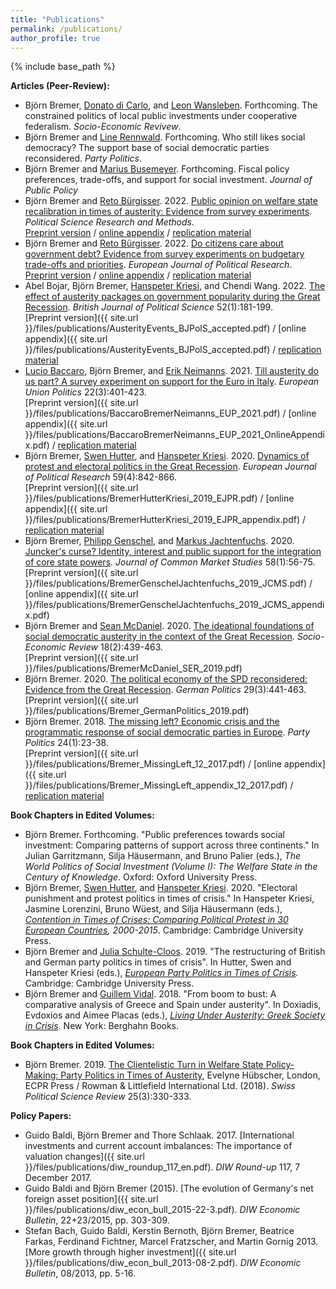 ```yaml
---
title: "Publications"
permalink: /publications/
author_profile: true
---
```


{% include base_path %}

**Articles (Peer-Review):**
* Björn Bremer, [Donato di Carlo](https://www.mpifg.de/person/110112/753645), and [Leon Wansleben](https://www.mpifg.de/person/wansleben-leon/576460). Forthcoming. The constrained politics of local public investments under cooperative federalism. *Socio-Economic Revivew*.
* Björn Bremer and [Line Rennwald](https://linerennwald.wordpress.com/). Forthcoming. Who still likes social democracy? The support base of social democratic parties reconsidered. *Party Politics*.
* Björn Bremer and [Marius Busemeyer](https://www.polver.uni-konstanz.de/en/busemeyer/team/prof-marius-r-busemeyer/). Forthcoming. Fiscal policy preferences, trade-offs, and support for social investment. *Journal of Public Policy*
* Björn Bremer and [Reto Bürgisser](https://retobuergisser.com/). 2022. [Public opinion on welfare state recalibration in times of austerity: Evidence from survey experiments](https://cup.org/3IVayu6). *Political Science Research and Methods*. <br/>
[Preprint version](https://osf.io/uj6eq/)  / [online appendix](https://static.cambridge.org/content/id/urn:cambridge.org:id:article:S2049847021000789/resource/name/S2049847021000789sup001.pdf) / [replication material](https://dataverse.harvard.edu/dataset.xhtml?persistentId=doi:10.7910/DVN/7ERIFH)
* Björn Bremer and [Reto Bürgisser](https://retobuergisser.com/). 2022. [Do citizens care about government debt? Evidence from survey experiments on budgetary trade-offs and priorities](https://ejpr.onlinelibrary.wiley.com/doi/abs/10.1111/1475-6765.12505). *European Journal of Political Research*. <br/>
[Preprint version](https://osf.io/preprints/socarxiv/gw5ea/) / [online appendix](https://ejpr.onlinelibrary.wiley.com/doi/full/10.1111/1475-6765.12505) / [replication material](https://ejpr.onlinelibrary.wiley.com/doi/full/10.1111/1475-6765.12505)
* Abel Bojar, Björn Bremer, [Hanspeter Kriesi](http://www.eui.eu/DepartmentsAndCentres/PoliticalAndSocialSciences/People/Professors/Kriesi.aspx), and Chendi Wang. 2022. [The effect of austerity packages on government popularity during the Great Recession](https://t.co/2Fmbwkxf9T?amp=1). *British Journal of Political Science* 52(1):181-199. <br/>
[Preprint version]({{ site.url }}/files/publications/AusterityEvents_BJPolS_accepted.pdf) / [online appendix]({{ site.url }}/files/publications/AusterityEvents_BJPolS_accepted.pdf) / [replication material](https://doi.org/10.7910/DVN/MDLQKC)
* [Lucio Baccaro](https://www.mpifg.de/people/lb/index_en.asp), Björn Bremer, and [Erik Neimanns](https://www.mpifg.de/forschung/wissdetails_en.asp?MitarbID=885). 2021. [Till austerity do us part? A survey experiment on support for the Euro in Italy](https://journals.sagepub.com/doi/full/10.1177/14651165211004772). *European Union Politics* 22(3):401-423. <br/>
[Preprint version]({{ site.url }}/files/publications/BaccaroBremerNeimanns_EUP_2021.pdf) / [online appendix]({{ site.url }}/files/publications/BaccaroBremerNeimanns_EUP_2021_OnlineAppendix.pdf) / [replication material]()
* Björn Bremer, [Swen Hutter](http://www.swen-hutter.eu/), and [Hanspeter Kriesi](http://www.eui.eu/DepartmentsAndCentres/PoliticalAndSocialSciences/People/Professors/Kriesi.aspx). 2020. [Dynamics of protest and electoral politics in the Great Recession](https://doi.org/10.1111/1475-6765.12375). *European Journal of Political Research* 59(4):842-866. <br/>
[Preprint version]({{ site.url }}/files/publications/BremerHutterKriesi_2019_EJPR.pdf) / [online appendix]({{ site.url }}/files/publications/BremerHutterKriesi_2019_EJPR_appendix.pdf) / [replication material](https://doi.org/10.7910/DVN/GWPX1A)
* Björn Bremer, [Philipp Genschel](https://www.eui.eu/DepartmentsAndCentres/PoliticalAndSocialSciences/People/Professors/Genschel), and [Markus Jachtenfuchs](https://www.hertie-school.org/en/research/faculty-and-researchers/profile/person/jachtenfuchs/). 2020. [Juncker's curse? Identity, interest and public support for the integration of core state powers](https://doi.org/10.1111/jcms.12980). *Journal of Common Market Studies* 58(1):56-75. <br/> 
[Preprint version]({{ site.url }}/files/publications/BremerGenschelJachtenfuchs_2019_JCMS.pdf) / [online appendix]({{ site.url }}/files/publications/BremerGenschelJachtenfuchs_2019_JCMS_appendix.pdf)
* Björn Bremer and [Sean McDaniel](https://warwick.ac.uk/fac/soc/pais/people/mcdaniel/). 2020. [The ideational foundations of social democratic austerity in the context of the Great Recession](https://academic.oup.com/ser/advance-article-abstract/doi/10.1093/ser/mwz001/5320344). *Socio-Economic Review* 18(2):439-463. <br/>
[Preprint version]({{ site.url }}/files/publications/BremerMcDaniel_SER_2019.pdf)
* Björn Bremer. 2020. [The political economy of the SPD reconsidered: Evidence from the Great Recession](https://www.tandfonline.com/doi/abs/10.1080/09644008.2018.1555817?journalCode=fgrp20). *German Politics* 29(3):441-463. <br/>
[Preprint version]({{ site.url }}/files/publications/Bremer_GermanPolitics_2019.pdf)
* Björn Bremer. 2018. [The missing left? Economic crisis and the programmatic response of social democratic parties in Europe](http://journals.sagepub.com/doi/abs/10.1177/1354068817740745). *Party Politics* 24(1):23-38. <br/>
[Preprint version]({{ site.url }}/files/publications/Bremer_MissingLeft_12_2017.pdf) / [online appendix]({{ site.url }}/files/publications/Bremer_MissingLeft_appendix_12_2017.pdf) / [replication material](https://dataverse.harvard.edu/dataset.xhtml?persistentId=doi:10.7910/DVN/LBO6KC)

**Book Chapters in Edited Volumes:**

* Björn Bremer. Forthcoming. "Public preferences towards social investment: Comparing patterns of support across three continents." In Julian Garritzmann, Silja Häusermann, and Bruno Palier (eds.), *The World Politics of Social Investment (Volume I): The Welfare State in the Century of Knowledge*. Oxford: Oxford University Press.
* Björn Bremer, [Swen Hutter](http://www.swen-hutter.eu/), and [Hanspeter Kriesi](http://www.eui.eu/DepartmentsAndCentres/PoliticalAndSocialSciences/People/Professors/Kriesi.aspx). 2020. "Electoral punishment and protest politics in times of crisis." In Hanspeter Kriesi, Jasmine Lorenzini, Bruno Wüest, and Silja Häusermann (eds.), *[Contention in Times of Crises: Comparing Political Protest in 30 European Countries](https://www.cambridge.org/core/books/contention-in-times-of-crisis/2118EB6100BA91A0DA0834FA93CB2E49#fndtn-information), 2000-2015*. Cambridge: Cambridge University Press.
* Björn Bremer and [Julia Schulte-Cloos](https://jschultecloos.github.io/). 2019. "The restructuring of British and German party politics in times of crisis". In Hutter, Swen and Hanspeter Kriesi (eds.), *[European Party Politics in Times of Crisis](https://www.cambridge.org/core/books/european-party-politics-in-times-of-crisis/466446CE959EB782BC30047F8FB9275D#fndtn-information).* Cambridge: Cambridge University Press.
* Björn Bremer and [Guillem Vidal](http://guillemvidal.eu/). 2018. "From boom to bust: A comparative analysis of Greece and Spain under austerity". In Doxiadis, Evdoxios and Aimee Placas (eds.), *[Living Under Austerity: Greek Society in Crisis](http://www.berghahnbooks.com/title/DoxiadisLiving)*. New York: Berghahn Books.

**Book Chapters in Edited Volumes:**

* Björn Bremer. 2019. [The Clientelistic Turn in Welfare State Policy-Making: Party Politics in Times of Austerity](\url{https://doi.org/10.1111/), Evelyne Hübscher, London, ECPR Press / Rowman & Littlefield International Ltd. (2018). *Swiss Political Science Review* 25(3):330-333.

**Policy Papers:**

* Guido Baldi, Björn Bremer and Thore Schlaak. 2017. [International investments and current account imbalances: The importance of valuation changes]({{ site.url }}/files/publications/diw_roundup_117_en.pdf). *DIW Round-up* 117, 7 December 2017. 
* Guido Baldi and Björn Bremer (2015). [The evolution of Germany's net foreign asset position]({{ site.url }}/files/publications/diw_econ_bull_2015-22-3.pdf). *DIW Economic Bulletin*, 22+23/2015, pp. 303-309.
* Stefan Bach, Guido Baldi, Kerstin Bernoth, Björn Bremer, Beatrice Farkas, Ferdinand Fichtner, Marcel Fratzscher, and Martin Gornig 2013. [More growth through higher investment]({{ site.url }}/files/publications/diw_econ_bull_2013-08-2.pdf). *DIW Economic Bulletin*, 08/2013, pp. 5-16.